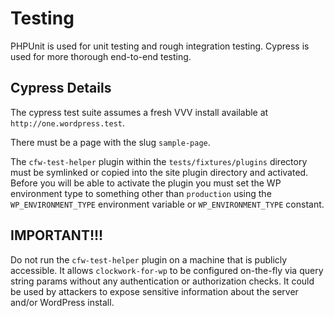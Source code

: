 # Testing

PHPUnit is used for unit testing and rough integration testing. Cypress is used for more thorough end-to-end testing.

## Cypress Details

The cypress test suite assumes a fresh VVV install available at `http://one.wordpress.test`.

There must be a page with the slug `sample-page`.

The `cfw-test-helper` plugin within the `tests/fixtures/plugins` directory must be symlinked or copied into the site plugin directory and activated. Before you will be able to activate the plugin you must set the WP environment type to something other than `production` using the `WP_ENVIRONMENT_TYPE` environment variable or `WP_ENVIRONMENT_TYPE` constant.

## IMPORTANT!!!

Do not run the `cfw-test-helper` plugin on a machine that is publicly accessible. It allows `clockwork-for-wp` to be configured on-the-fly via query string params without any authentication or authorization checks. It could be used by attackers to expose sensitive information about the server and/or WordPress install.
